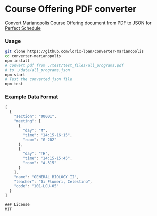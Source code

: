 # Course Offering PDF converter

Convert Marianopolis Course Offering document from PDF to JSON for [Perfect Schedule](https://github.com/lorix-lpan/perfect-schedule)

### Usage

```bash
git clone https://github.com/lorix-lpan/converter-marianopolis
cd converter-marianopolis
npm install
# convert pdf from ./test/test_files/all_programs.pdf
# to ./data/all_programs.json
npm start
# Test the converted json file
npm test
```


### Example Data Format
```javascript
[
  {
    "section": "00001",
    "meeting": [
      {
        "day": "M",
        "time": "14:15-16:15",
        "room": "G-202"
      },
      {
        "day": "TH",
        "time": "14:15-15:45",
        "room": "A-315"
      }
    ],
    "name": "GENERAL BIOLOGY II",
    "teacher": "Di Flumeri, Celestino",
    "code": "101-LCU-05"
  }
]

### License
MIT
